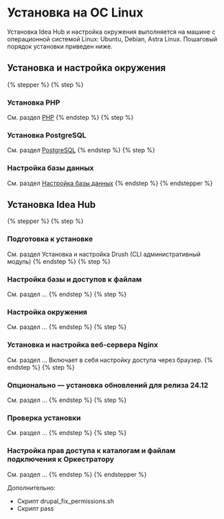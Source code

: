 # Установка на ОС Linux

Установка Idea Hub и настройка окружения выполняется на машине с операционной системой Linux: Ubuntu, Debian, Astra Linux. Пошаговый порядок установки приведен ниже.

## Установка и настройка окружения

{% stepper %}
{% step %}
### Установка PHP 
См. раздел [PHP]()
{% endstep %}
{% step %}
### Установка PostgreSQL
См. раздел [PostgreSQL]()
{% endstep %}
{% step %}
### Настройка базы данных
См. раздел [Настройка базы данных]()
{% endstep %}
{% endstepper %}

## Установка Idea Hub

{% stepper %}
{% step %}
### Подготовка к установке
См. раздел Установка и настройка Drush (CLI административный модуль)
{% endstep %}
{% step %}
### Настройка базы и доступов к файлам
См. раздел ...
{% endstep %}
{% step %}
### Настройка окружения
См. раздел ...
{% endstep %}
{% step %}
### Установка и настройка веб-сервера Nginx
См. раздел ...
Включает в себя настройку доступа через браузер.
{% endstep %}
{% step %}
### Опционально — установка обновлений для релиза 24.12
См. раздел ...
{% endstep %}
{% step %}
### Проверка установки
См. раздел ...
{% endstep %}
{% step %}
### Настройка прав доступа к каталогам и файлам подключения к Оркестратору
См. раздел ...
{% endstep %}
{% endstepper %}

Дополнительно:
* Скрипт drupal_fix_permissions.sh
* Скрипт pass
